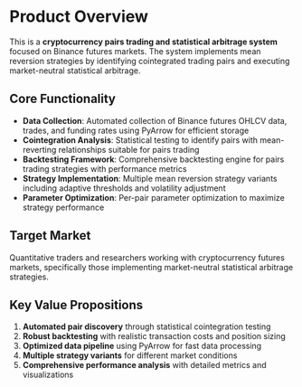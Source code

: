 # Product Overview

This is a **cryptocurrency pairs trading and statistical arbitrage system** focused on Binance futures markets. The system implements mean reversion strategies by identifying cointegrated trading pairs and executing market-neutral statistical arbitrage.

## Core Functionality

- **Data Collection**: Automated collection of Binance futures OHLCV data, trades, and funding rates using PyArrow for efficient storage
- **Cointegration Analysis**: Statistical testing to identify pairs with mean-reverting relationships suitable for pairs trading
- **Backtesting Framework**: Comprehensive backtesting engine for pairs trading strategies with performance metrics
- **Strategy Implementation**: Multiple mean reversion strategy variants including adaptive thresholds and volatility adjustment
- **Parameter Optimization**: Per-pair parameter optimization to maximize strategy performance

## Target Market

Quantitative traders and researchers working with cryptocurrency futures markets, specifically those implementing market-neutral statistical arbitrage strategies.

## Key Value Propositions

1. **Automated pair discovery** through statistical cointegration testing
2. **Robust backtesting** with realistic transaction costs and position sizing
3. **Optimized data pipeline** using PyArrow for fast data processing
4. **Multiple strategy variants** for different market conditions
5. **Comprehensive performance analysis** with detailed metrics and visualizations